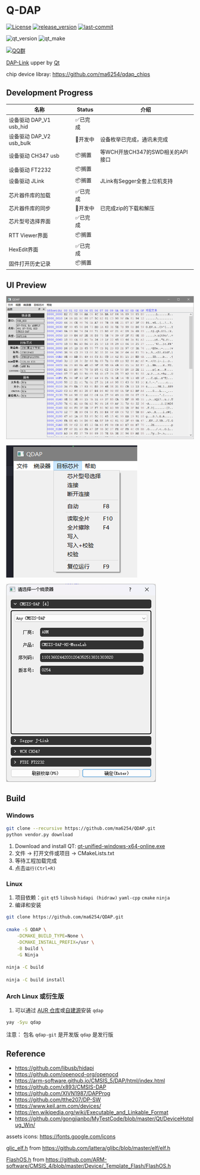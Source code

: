 # Q-DAP



[![License](https://img.shields.io/github/license/ma6254/qdap.svg)](https://raw.githubusercontent.com/ma6254/qdap/master/LICENSE)
[![release_version](https://img.shields.io/github/release/ma6254/qdap.svg)](https://github.com/ma6254/qdap/releases)
[![last-commit](https://img.shields.io/github/last-commit/ma6254/qdap.svg)](https://github.com/ma6254/qdap/commits)

![qt_version](https://img.shields.io/badge/Qt-5.15.2_MinGW_64Bit-41cd52.svg)
![qt_make](https://img.shields.io/badge/Qt-cmake-green.svg)

[![QQ群](https://img.shields.io/badge/QQ%E7%BE%A4-495477288-orange.svg)](http://qm.qq.com/cgi-bin/qm/qr?_wv=1027&k=DkzYlCZ9VSQEq6CqUtqGiqYBZh1V5CKK&authKey=btu30mBqaqx6GSVS3futp%2BhYitMfhtAltmp%2B84Kob9xS%2F6J5yQkd0dSeozzxbclT&noverify=0&group_code=495477288)

[DAP-Link](https://github.com/ARM-software/CMSIS-DAP) upper by [Qt](http://qt.io)
 
chip device libray: <https://github.com/ma6254/qdap_chips>

## Development Progress

| 名称                     | Status  | 介绍                             |
| ------------------------ | ------- | -------------------------------- |
| 设备驱动 DAP_V1 usb_hid  | ✅已完成 |                                  |
| 设备驱动 DAP_V2 usb_bulk | 🚧开发中 | 设备枚举已完成，通讯未完成       |
| 设备驱动 CH347 usb       | 📦搁置   | 等WCH开放CH347的SWD相关的API接口 |
| 设备驱动 FT2232          | 📦搁置   |                                  |
| 设备驱动 JLink           | 📦搁置   | JLink有Segger全套上位机支持      |
| 芯片器件库的加载         | ✅已完成 |                                  |
| 芯片器件库的同步         | 🚧开发中 | 已完成zip的下载和解压            |
| 芯片型号选择界面         | ✅已完成 |                                  |
| RTT Viewer界面           | 📦搁置   |                                  |
| HexEdit界面              | ✅已完成 |                                  |
| 固件打开历史记录         | 📦搁置   |                                  |

## UI Preview

![main_window](./doc/assets/main_window.png)

![menu_target_chip](./doc/assets/menu_target_chip.png)

![enum_device_list](./doc/assets/enum_device_list.png)

## Build

### Windows

```bash
git clone --recursive https://github.com/ma6254/QDAP.git
python vendor.py download
```

1. Download and install QT: [qt-unified-windows-x64-online.exe](https://qtproject.mirror.liquidtelecom.com/official_releases/online_installers/qt-unified-windows-x64-online.exe)
2. 文件 -> 打开文件或项目 -> CMakeLists.txt
3. 等待工程加载完成
4. 点击`运行(Ctrl+R)`

### Linux

1. 项目依赖：`git` `qt5` `libusb` `hidapi (hidraw)` `yaml-cpp` `cmake` `ninja`
2. 编译和安装

```bash
git clone https://github.com/ma6254/QDAP.git

cmake -S QDAP \
    -DCMAKE_BUILD_TYPE=None \
    -DCMAKE_INSTALL_PREFIX=/usr \
    -B build \
    -G Ninja

ninja -C build

ninja -C build install
```

### Arch Linux 或衍生版

1. 可以通过 [AUR 仓库](https://aur.archlinux.org/packages/qdap-git)或[自建源](https://github.com/taotieren/aur-repo)安装 `qdap`

```bash
yay -Syu qdap
```

注意： 包名 `qdap-git` 是开发版 `qdap` 是发行版

## Reference

- <https://github.com/libusb/hidapi>
- <https://github.com/openocd-org/openocd>
- <https://arm-software.github.io/CMSIS_5/DAP/html/index.html>
- <https://github.com/x893/CMSIS-DAP>
- <https://github.com/XIVN1987/DAPProg>
- <https://github.com/tthe207/DP-SW>
- <https://www.keil.arm.com/devices/>
- <https://en.wikipedia.org/wiki/Executable_and_Linkable_Format>
- <https://github.com/gongjianbo/MyTestCode/blob/master/Qt/DeviceHotplug_Win/>

assets icons: <https://fonts.google.com/icons>

[glic_elf.h](./src/glibc_elf.h) from <https://github.com/lattera/glibc/blob/master/elf/elf.h>

[FlashOS.h](./src/FlashOS.h) from <https://github.com/ARM-software/CMSIS_4/blob/master/Device/_Template_Flash/FlashOS.h>
